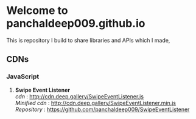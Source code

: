 # Welcome to panchaldeep009.github.io
This is repository I build to share libraries and APIs which I made,
## CDNs
  ### JavaScript
  1. __Swipe Event Listener__<br />
      _cdn_ : http://cdn.deep.gallery/SwipeEventListener.js<br />
      _Minified cdn_ : http://cdn.deep.gallery/SwipeEventListener.min.js<br />
      _Repository_ : https://github.com/panchaldeep009/SwipeEventListener<br />
    
